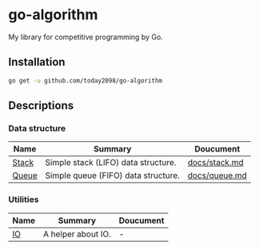 # go-algorithm

My library for competitive programming by Go.


## Installation

```bash
go get -u github.com/today2098/go-algorithm
```


## Descriptions

### Data structure

|Name|Summary|Doucument|
|---|---|---|
|[Stack](./algorithm/stack.go)|Simple stack (LIFO) data structure.|[docs/stack.md](./docs/stack.md)|
|[Queue](./algorithm/queue.go)|Simple queue (FIFO) data structure.|[docs/queue.md](./docs/queue.md)|


### Utilities

|Name|Summary|Doucument|
|---|---|---|
|[IO](./utils/io.go)|A helper about IO.|-|
